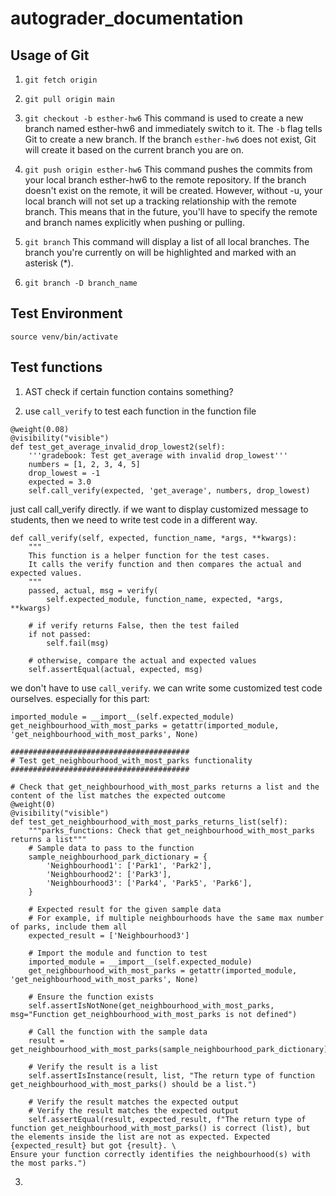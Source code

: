 # autograder_documentation

## Usage of Git
1. `git fetch origin`
2. `git pull origin main`
3. `git checkout -b esther-hw6`
This command is used to create a new branch named esther-hw6 and immediately switch to it. The `-b` flag tells Git to create a new branch. If the branch `esther-hw6` does not exist, Git will create it based on the current branch you are on.

4. `git push origin esther-hw6`
This command pushes the commits from your local branch esther-hw6 to the remote repository. If the branch doesn't exist on the remote, it will be created. However, without -u, your local branch will not set up a tracking relationship with the remote branch. This means that in the future, you'll have to specify the remote and branch names explicitly when pushing or pulling.
5. `git branch`
This command will display a list of all local branches. The branch you're currently on will be highlighted and marked with an asterisk (*).

6. `git branch -D branch_name`

## Test Environment
`source venv/bin/activate`

## Test functions
1. AST 
check if certain function contains something?

2. use `call_verify` to test each function in the function file
```
@weight(0.08)
@visibility("visible")
def test_get_average_invalid_drop_lowest2(self):
    '''gradebook: Test get_average with invalid drop_lowest'''
    numbers = [1, 2, 3, 4, 5]
    drop_lowest = -1
    expected = 3.0
    self.call_verify(expected, 'get_average', numbers, drop_lowest)
```
just call call_verify directly.
if we want to display customized message to students, then we need to write test code in a different way.
```
def call_verify(self, expected, function_name, *args, **kwargs):
    """
    This function is a helper function for the test cases. 
    It calls the verify function and then compares the actual and expected values.
    """
    passed, actual, msg = verify(
        self.expected_module, function_name, expected, *args, **kwargs)

    # if verify returns False, then the test failed
    if not passed:
        self.fail(msg)

    # otherwise, compare the actual and expected values
    self.assertEqual(actual, expected, msg)
```
we don't have to use `call_verify`. we can write some customized test code ourselves.
especially for this part:
```
imported_module = __import__(self.expected_module)
get_neighbourhood_with_most_parks = getattr(imported_module, 'get_neighbourhood_with_most_parks', None)
```
```
########################################
# Test get_neighbourhood_with_most_parks functionality
########################################

# Check that get_neighbourhood_with_most_parks returns a list and the content of the list matches the expected outcome
@weight(0)
@visibility("visible")
def test_get_neighbourhood_with_most_parks_returns_list(self):
    """parks_functions: Check that get_neighbourhood_with_most_parks returns a list"""
    # Sample data to pass to the function
    sample_neighbourhood_park_dictionary = {
        'Neighbourhood1': ['Park1', 'Park2'],
        'Neighbourhood2': ['Park3'],
        'Neighbourhood3': ['Park4', 'Park5', 'Park6'],
    }

    # Expected result for the given sample data
    # For example, if multiple neighbourhoods have the same max number of parks, include them all
    expected_result = ['Neighbourhood3']

    # Import the module and function to test
    imported_module = __import__(self.expected_module)
    get_neighbourhood_with_most_parks = getattr(imported_module, 'get_neighbourhood_with_most_parks', None)

    # Ensure the function exists
    self.assertIsNotNone(get_neighbourhood_with_most_parks, msg="Function get_neighbourhood_with_most_parks is not defined")

    # Call the function with the sample data
    result = get_neighbourhood_with_most_parks(sample_neighbourhood_park_dictionary)

    # Verify the result is a list
    self.assertIsInstance(result, list, "The return type of function get_neighbourhood_with_most_parks() should be a list.")
    
    # Verify the result matches the expected output
    # Verify the result matches the expected output
    self.assertEqual(result, expected_result, f"The return type of function get_neighbourhood_with_most_parks() is correct (list), but the elements inside the list are not as expected. Expected {expected_result} but got {result}. \
Ensure your function correctly identifies the neighbourhood(s) with the most parks.")
```
3. 
